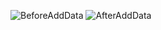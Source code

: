 ![BeforeAddData](https://github.com/user-attachments/assets/bcb8fcda-156c-4d59-a024-5f868103ff6e)
![AfterAddData](https://github.com/user-attachments/assets/de7c4cb1-6ab1-468c-987b-a50c1bb2d1d4)
